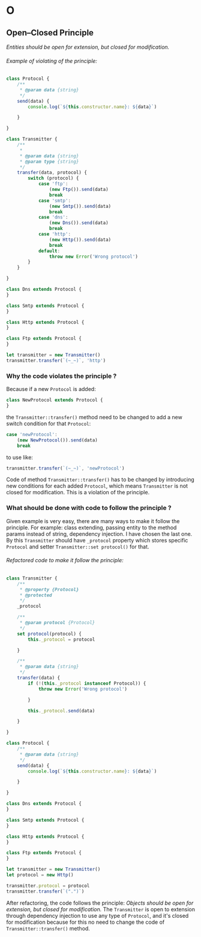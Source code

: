 # O

## Open–Closed Principle

_Entities should be open for extension, but closed for modification._

###### Example of violating of the principle:

```js
class Protocol {
    /**
     * @param data {string}
     */
    send(data) {
        console.log(`${this.constructor.name}: ${data}`)

    }

}

class Transmitter {
    /**
     *
     * @param data {string}
     * @param type {string}
     */
    transfer(data, protocol) {
        switch (protocol) {
            case 'ftp':
                (new Ftp()).send(data)
                break
            case 'smtp':
                (new Smtp()).send(data)
                break
            case 'dns':
                (new Dns()).send(data)
                break
            case 'http':
                (new Http()).send(data)
                break
            default:
                throw new Error('Wrong protocol')
        }
    }

}

class Dns extends Protocol {
}

class Smtp extends Protocol {
}

class Http extends Protocol {
}

class Ftp extends Protocol {
}

let transmitter = new Transmitter()
transmitter.transfer(`(~_~)`, 'http')
```

### Why the code violates the principle ?

Because if a new `Protocol` is added:

```js
class NewProtocol extends Protocol {
}
```

the `Transmitter::transfer()` method need to be changed to add a new switch condition for that `Protocol`:

```js
case 'newProtocol':
    (new NewProtocol()).send(data)
    break
```

to use like:

```js
transmitter.transfer(`(~_~)`, 'newProtocol')
```

Code of method `Transmitter::transfer()` has to be changed by introducing new conditions for each added `Protocol`,
which means `Transmitter` is not closed for modification. This is a violation of the principle.

### What should be done with code to follow the principle ?

Given example is very easy, there are many ways to make it follow the principle. For example: class extending, passing
entity to the method params instead of string, dependency injection. I have chosen the last one. By this `Transmitter`
should have `_protocol` property which stores specific `Protocol`
and setter `Transmitter::set protocol()` for that.

###### Refactored code to make it follow the principle:

```js
class Transmitter {
    /**
     * @property {Protocol}
     * @protected
     */
    _protocol

    /**
     * @param protocol {Protocol}
     */
    set protocol(protocol) {
        this._protocol = protocol

    }

    /**
     * @param data {string}
     */
    transfer(data) {
        if (!(this._protocol instanceof Protocol)) {
            throw new Error('Wrong protocol')

        }

        this._protocol.send(data)

    }

}

class Protocol {
    /**
     * @param data {string}
     */
    send(data) {
        console.log(`${this.constructor.name}: ${data}`)

    }

}

class Dns extends Protocol {
}

class Smtp extends Protocol {
}

class Http extends Protocol {
}

class Ftp extends Protocol {
}

let transmitter = new Transmitter()
let protocol = new Http()

transmitter.protocol = protocol
transmitter.transfer(`(".")`)
```

After refactoring, the code follows the principle: _Objects should be open for extension, but closed for modification._
The `Transmitter` is open to extension through dependency injection to use any type of `Protocol`, and it's closed for
modification because for this no need to change the code of `Transmitter::transfer()` method.